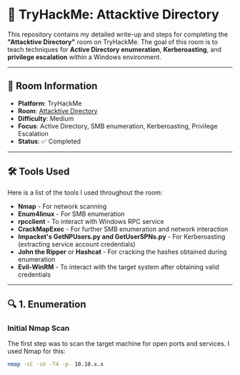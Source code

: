 # 🏢 TryHackMe: Attacktive Directory

This repository contains my detailed write-up and steps for completing the **"Attacktive Directory"** room on TryHackMe. The goal of this room is to teach techniques for **Active Directory enumeration**, **Kerberoasting**, and **privilege escalation** within a Windows environment.

---

## 🧾 Room Information

- **Platform**: TryHackMe  
- **Room**: [Attacktive Directory](https://tryhackme.com/room/attacktivedirectory)  
- **Difficulty**: Medium  
- **Focus**: Active Directory, SMB enumeration, Kerberoasting, Privilege Escalation  
- **Status**: ✅ Completed

---

## 🛠️ Tools Used

Here is a list of the tools I used throughout the room:

- **Nmap** - For network scanning
- **Enum4linux** - For SMB enumeration
- **rpcclient** - To interact with Windows RPC service
- **CrackMapExec** - For further SMB enumeration and network interaction
- **Impacket's GetNPUsers.py and GetUserSPNs.py** - For Kerberoasting (extracting service account credentials)
- **John the Ripper** or **Hashcat** - For cracking the hashes obtained during enumeration
- **Evil-WinRM** - To interact with the target system after obtaining valid credentials

---

## 🔍 1. Enumeration

### Initial Nmap Scan

The first step was to scan the target machine for open ports and services. I used Nmap for this:

```bash
nmap -sC -sV -T4 -p- 10.10.x.x
